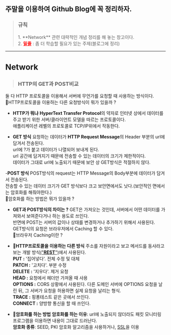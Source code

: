 ## 주말을 이용하여 Github Blog에 꼭 정리하자.
> <h3>규칙</h3>
> 1. **Network** 관련 대략적인 개념 정리를 해 놓는 창고이다.<br/>
> 2. <span style="color:red"><b><u>밑줄</u></b></span> : 좀 더 학습할 필요가 있는 주제(블로그에 정리)<br/>
---

<span><h3>Network</h3></span>
---

> <span><h3>HTTP의 GET과 POST비교</h3></span>

둘 다 HTTP 프로토콜을 이용해서 서버에 무언가를 요청할 때 사용하는 방식이다.<br/>
🚨HTTP프로토콜을 이용하는 다른 요청방식이 뭐가 있을까 ?<br/>

- **HTTP가 뭐냐**
**HyperText Transfer Protocol**의 약자로 인터넷 상에서 데이터를 주고 받기 위한 서버/클라이언트 모델을 따르는 프로토콜이다.<br/>
애플리케이션 레벨의 프로토콜로 TCP/IP위에서 작동한다.<br/>

- **GET 방식**
요청하는 데이터가 **HTTP Request Message**의 Header 부분의 url에 담겨서 전송된다.<br/>
url에 ?가 붙고 데이터가 나열되어 보내게 된다.<br/>
url 공간에 담겨지기 때문에 전송할 수 있는 데이터의 크기가 제한적이다.<br/>
데이터가 그대로 url에 노출되기 때문에 보안 상 GET방식은 적절하지 않다.<br/>

-**POST 방식**
POST방식의 request는 HTTP Message의 Body부분에 데이터가 담겨서 전송된다.<br/>
전송할 수 있는 데이터 크기가 GET 방식보다 크고 보안면에서도 낫다.(보안적인 면에서는 암호화를 해줘야한다.)<br/>
🚨암호화를 하는 방법은 뭐가 있을까 ?<br/>

- **GET과 POST방식의 차이는 ?**
GET은 가져오는 것인데, 서버에서 어떤 데이터를 가져와서 보여준다거나 하는 용도로 쓰인다.<br/>
반면에 POST는 서버의 값이나 상태를 변경하거나 추가하기 위해서 사용된다.<br/>
GET방식의 요청은 브라우저에서 Caching 할 수 있다.<br/>
🚨브라우저 Caching이란 ?<br/>

- **🤔HTTP프로토콜을 이용하는 다른 방식**
주소를 자원이라고 보고 메서드를 동사라고 보는 개발 방식<u>("**REST**")</u>에서 사용된다.<br/>
**PUT :** '집어넣다'. 전체 수정 및 대체<br/>
**PATCH :** '고치다'. 부분 수정 <br/>
**DELETE :** '지우다'. 제거 요청 <br/>
**HEAD :** 요청에서 헤더만 가져올 때 사용 <br/>
**OPTIONS :** CORS 상황에서 사용된다. 다른 도메인 서버에 OPTIONS 요청을 날린 뒤, 그 서버가 요청을 허용하면 실제 요청을 날리는 형식.<br/>
**TRACE :** 핑퐁테스트 같은 곳에서 쓰인다.<br/>
**CONNECT :** 양방향 통신을 할 때 쓰인다.<br/>

- **🤔암호화를 하는 방법**
**암호화를 하는 이유**: url에 노출되지 않더라도 패킷 모니터링 프로그램을 이용하면 내용이 그대로 드러난다.<br/>
**암호화 종류**: SEED, PKI 암호화 알고리즘을 사용하거나, <u>SSL</u>을 이용<br/>